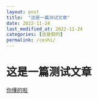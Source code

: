 ```yaml
---
layout: post
title:  "这是一篇测试文章"
date: 2022-11-24
last_modified_at: 2022-11-24
categories: [这是假的]
permalink: /ceshi/
---
```


# 这是一篇测试文章

<u>你懂的啦</u>